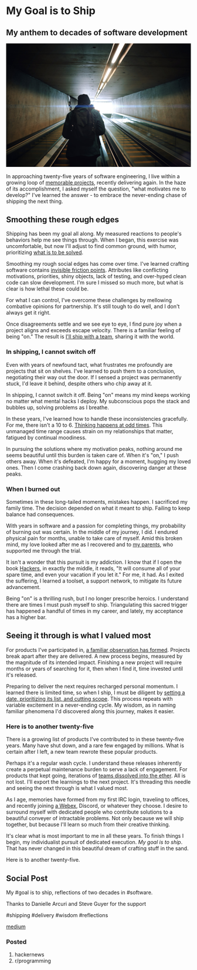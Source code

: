 # My Goal is to Ship
## My anthem to decades of software development

![Photo by Szabo Viktor on Unsplash](images/47-01.jpeg)

In approaching twenty-five years of software engineering, I live within a growing loop of [memorable projects](https://dev.to/solidi/the-next-fantastic-software-project-code-name-bbd), recently delivering again. In the haze of its accomplishment, I asked myself the question, "what motivates me to develop?" I've learned the answer - to embrace the never-ending chase of shipping the next thing.

## Smoothing these rough edges

Shipping has been my goal all along. My measured reactions to people's behaviors help me see things through. When I began, this exercise was uncomfortable, but now I'll adjust to find common ground, with humor, prioritizing [what is to be solved](http://www.paulgraham.com/gh.html).

Smoothing my rough social edges has come over time. I've learned crafting software contains [invisible friction points](https://medium.com/hackernoon/software-is-unlike-construction-c0284ee4b723). Attributes like conflicting motivations, priorities, shiny objects, lack of testing, and over-hyped clean code can slow development. I'm sure I missed so much more, but what is clear is how lethal these could be.

For what I can control, I've overcome these challenges by mellowing combative opinions for partnership. It's still tough to do well, and I don't always get it right.

Once disagreements settle and we see eye to eye, I find pure joy when a project aligns and exceeds escape velocity. There is a familiar feeling of being "on." The result is [I'll ship with a team](https://dev.to/solidi/what-is-an-engineering-manager-anyway-4and), sharing it with the world.

### In shipping, I cannot switch off

Even with years of newfound tact, what frustrates me profoundly are projects that sit on shelves. I've learned to push them to a conclusion, negotiating their way out the door. If I sensed a project was permanently stuck, I'd leave it behind, despite others who chip away at it.

In shipping, I cannot switch it off. Being "on" means my mind keeps working no matter what  mental hacks I deploy. My subconscious pops the stack and bubbles up, solving problems as I breathe.

In these years, I've learned how to handle these inconsistencies gracefully. For me, there isn't a 10 to 6. [Thinking happens at odd times](https://medium.com/hackernoon/meta-skills-of-a-software-engineer-bed411f6685e). This unmanaged time range causes strain on my relationships that matter, fatigued by continual moodiness.

In pursuing the solutions where my motivation peaks, nothing around me seems beautiful until this burden is taken care of. When it's "on," I push others away. When it's defeated, I'm happy for a moment, hugging my loved ones. Then I come crashing back down again, discovering danger at these peaks.

### When I burned out

Sometimes in these long-tailed moments, mistakes happen. I sacrificed my family time. The decision depended on what it meant to ship. Failing to keep balance had consequences.

With years in software and a passion for completing things, my probability of burning out was certain. In the middle of my journey, I did. I endured physical pain for months, unable to take care of myself. Amid this broken mind, my love looked after me as I recovered and to [my parents](https://medium.com/@solidi/cq-personal-mastery-through-hobbies-f25aab2e49ad), who supported me through the trial.

It isn't a wonder that this pursuit is my addiction. I know that if I  open the book [Hackers](https://www.oreilly.com/library/view/hackers/9781449390259/), in exactly the middle, it reads, "It will consume all of your spare time, and even your vacation if you let it." For me, it had. As I exited the suffering, I learned a toolset, a support network, to mitigate its future advancement.

Being "on" is a thrilling rush, but I no longer prescribe heroics. I understand there are times I must push myself to ship. Triangulating this sacred trigger has happened a handful of times in my career, and lately, my acceptance has a higher bar.

## Seeing it through is what I valued most

For products I've participated in, [a familiar observation has formed](https://medium.com/hackernoon/the-decision-hypothesis-aa512e0113). Projects break apart after they are delivered. A new process begins, measured by the magnitude of its intended impact. Finishing a new project will require months or years of searching for it, then when I find it, time invested until it's released.

Preparing to deliver the next requires recharged personal momentum. I learned there is limited time, so when I ship, I must be diligent by [setting a date, prioritizing its list, and cutting scope](https://www.joelonsoftware.com/2002/04/09/picking-a-ship-date/). This process repeats with variable excitement in a never-ending cycle. My wisdom, as in naming familiar phenomena I'd discovered along this journey, makes it easier.

### Here is to another twenty-five

There is a growing list of products I've contributed to in these twenty-five years. Many have shut down, and a rare few engaged by millions. What is certain after I left, a new team rewrote these popular products.

Perhaps it's a regular wash cycle. I understand these releases inherently create a perpetual maintenance burden to serve a lack of engagement. For products that kept going, iterations of [teams dissolved into the ether](https://betterprogramming.pub/in-software-when-an-engineer-exits-the-team-1e550303cff8). All is not lost. I'll export the learnings to the next project. It's threading this needle and seeing the next through is what I valued most.

As I age, memories have formed from my first IRC login, traveling to offices, and recently joining [a Webex](https://dev.to/solidi/recognizing-remote-romantic-bibliophilia-255f), Discord, or whatever they choose. I desire to surround myself with dedicated people who contribute solutions to a beautiful conveyer of intractable problems. Not only because we will ship together, but because I'll learn so much from their creative thinking.

It's clear what is most important to me in all these years. To finish things I begin, my individualist pursuit of dedicated execution. *My goal is to ship*. That has never changed in this beautiful dream of crafting stuff in the sand.

Here is to another twenty-five.

## Social Post

My #goal is to ship, reflections of two decades in #software.

Thanks to Danielle Arcuri and Steve Guyer for the support

#shipping #delivery #wisdom #reflections

[medium](https://medium.com/@solidi/my-goal-is-to-ship-c772f63c278d)

### Posted

1. hackernews
1. r/programming

